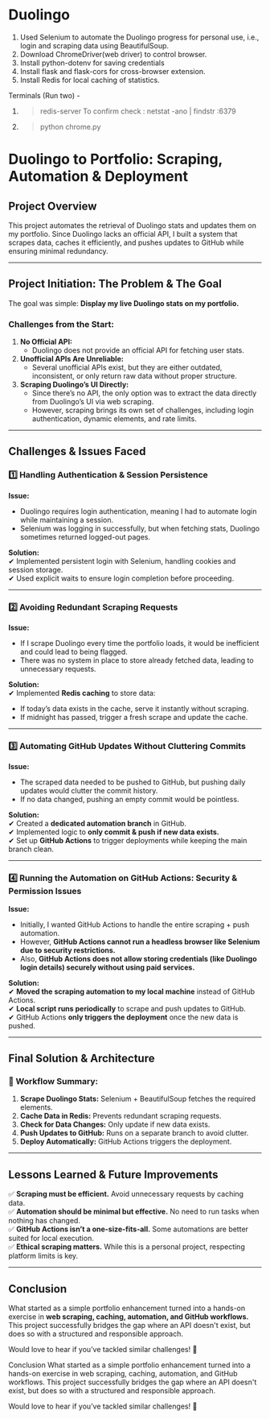 # Duolingo
1. Used Selenium to automate the Duolingo progress for personal use, i.e., login and scraping data using BeautifulSoup.
2. Download ChromeDriver(web driver) to control browser.
3. Install python-dotenv for saving credentials
4. Install flask and flask-cors for cross-browser extension.
5. Install Redis for local caching of statistics.

Terminals (Run two) -
1. > redis-server
To confirm check : netstat -ano | findstr :6379
2. > python chrome.py

# **Duolingo to Portfolio: Scraping, Automation & Deployment**  

## **Project Overview**  
This project automates the retrieval of Duolingo stats and updates them on my portfolio. Since Duolingo lacks an official API, I built a system that scrapes data, caches it efficiently, and pushes updates to GitHub while ensuring minimal redundancy.  

---

## **Project Initiation: The Problem & The Goal**  
The goal was simple: **Display my live Duolingo stats on my portfolio.**  

### **Challenges from the Start:**  
1. **No Official API:**  
   - Duolingo does not provide an official API for fetching user stats.  
2. **Unofficial APIs Are Unreliable:**  
   - Several unofficial APIs exist, but they are either outdated, inconsistent, or only return raw data without proper structure.  
3. **Scraping Duolingo’s UI Directly:**  
   - Since there’s no API, the only option was to extract the data directly from Duolingo’s UI via web scraping.  
   - However, scraping brings its own set of challenges, including login authentication, dynamic elements, and rate limits.  

---

## **Challenges & Issues Faced**  

### **1️⃣ Handling Authentication & Session Persistence**  
**Issue:**  
- Duolingo requires login authentication, meaning I had to automate login while maintaining a session.  
- Selenium was logging in successfully, but when fetching stats, Duolingo sometimes returned logged-out pages.  

**Solution:**  
✔ Implemented persistent login with Selenium, handling cookies and session storage.  
✔ Used explicit waits to ensure login completion before proceeding.  

---

### **2️⃣ Avoiding Redundant Scraping Requests**  
**Issue:**  
- If I scrape Duolingo every time the portfolio loads, it would be inefficient and could lead to being flagged.  
- There was no system in place to store already fetched data, leading to unnecessary requests.  

**Solution:**  
✔ Implemented **Redis caching** to store data:  
   - If today’s data exists in the cache, serve it instantly without scraping.  
   - If midnight has passed, trigger a fresh scrape and update the cache.  

---

### **3️⃣ Automating GitHub Updates Without Cluttering Commits**  
**Issue:**  
- The scraped data needed to be pushed to GitHub, but pushing daily updates would clutter the commit history.  
- If no data changed, pushing an empty commit would be pointless.  

**Solution:**  
✔ Created a **dedicated automation branch** in GitHub.  
✔ Implemented logic to **only commit & push if new data exists.**  
✔ Set up **GitHub Actions** to trigger deployments while keeping the main branch clean.  

---

### **4️⃣ Running the Automation on GitHub Actions: Security & Permission Issues**  
**Issue:**  
- Initially, I wanted GitHub Actions to handle the entire scraping + push automation.  
- However, **GitHub Actions cannot run a headless browser like Selenium due to security restrictions.**  
- Also, **GitHub Actions does not allow storing credentials (like Duolingo login details) securely without using paid services.**  

**Solution:**  
✔ **Moved the scraping automation to my local machine** instead of GitHub Actions.  
✔ **Local script runs periodically** to scrape and push updates to GitHub.  
✔ GitHub Actions **only triggers the deployment** once the new data is pushed.  

---

## **Final Solution & Architecture**  

### **📌 Workflow Summary:**  
1. **Scrape Duolingo Stats:** Selenium + BeautifulSoup fetches the required elements.  
2. **Cache Data in Redis:** Prevents redundant scraping requests.  
3. **Check for Data Changes:** Only update if new data exists.  
4. **Push Updates to GitHub:** Runs on a separate branch to avoid clutter.  
5. **Deploy Automatically:** GitHub Actions triggers the deployment.  

---

## **Lessons Learned & Future Improvements**  
✅ **Scraping must be efficient.** Avoid unnecessary requests by caching data.  
✅ **Automation should be minimal but effective.** No need to run tasks when nothing has changed.  
✅ **GitHub Actions isn’t a one-size-fits-all.** Some automations are better suited for local execution.  
✅ **Ethical scraping matters.** While this is a personal project, respecting platform limits is key.  

---

## **Conclusion**  
What started as a simple portfolio enhancement turned into a hands-on exercise in **web scraping, caching, automation, and GitHub workflows.** This project successfully bridges the gap where an API doesn't exist, but does so with a structured and responsible approach.  

Would love to hear if you’ve tackled similar challenges! 🚀  


Conclusion
What started as a simple portfolio enhancement turned into a hands-on exercise in web scraping, caching, automation, and GitHub workflows. This project successfully bridges the gap where an API doesn't exist, but does so with a structured and responsible approach.

Would love to hear if you’ve tackled similar challenges! 🚀
